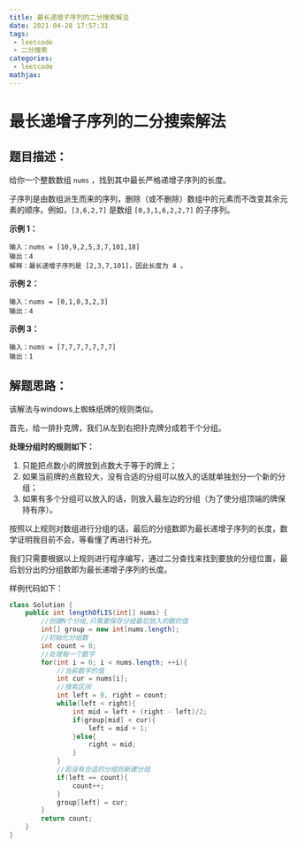 ```yaml
---
title: 最长递增子序列的二分搜索解法
date: 2021-04-28 17:57:31
tags:
 - leetcode
 - 二分搜索
categories:
 - leetcode
mathjax:
---
```


# 最长递增子序列的二分搜索解法

## 题目描述：

给你一个整数数组 `nums` ，找到其中最长严格递增子序列的长度。

子序列是由数组派生而来的序列，删除（或不删除）数组中的元素而不改变其余元素的顺序。例如，`[3,6,2,7]` 是数组 `[0,3,1,6,2,2,7]` 的子序列。

<!-- more --> 

**示例 1：**

```
输入：nums = [10,9,2,5,3,7,101,18]
输出：4
解释：最长递增子序列是 [2,3,7,101]，因此长度为 4 。
```

**示例 2：**

```
输入：nums = [0,1,0,3,2,3]
输出：4
```

**示例 3：**

```
输入：nums = [7,7,7,7,7,7,7]
输出：1
```

## 解题思路：

该解法与windows上蜘蛛纸牌的规则类似。

首先，给一排扑克牌，我们从左到右把扑克牌分成若干个分组。

**处理分组时的规则如下：**

1. 只能把点数小的牌放到点数大于等于的牌上；
2. 如果当前牌的点数较大，没有合适的分组可以放入的话就单独划分一个新的分组；
3. 如果有多个分组可以放入的话，则放入最左边的分组（为了使分组顶端的牌保持有序）。

按照以上规则对数组进行分组的话，最后的分组数即为最长递增子序列的长度，数学证明我目前不会，等看懂了再进行补充。

我们只需要根据以上规则进行程序编写，通过二分查找来找到要放的分组位置，最后划分出的分组数即为最长递增子序列的长度。

样例代码如下：

```java
class Solution {
    public int lengthOfLIS(int[] nums) {
        //创建N个分组,只需要保存分组最后放入的数的值
        int[] group = new int[nums.length];
        //初始化分组数
        int count = 0;
        //处理每一个数字
        for(int i = 0; i < nums.length; ++i){
            //当前数字的值
            int cur = nums[i];
            //搜索区间
            int left = 0, right = count;
            while(left < right){
                int mid = left + (right - left)/2;
                if(group[mid] < cur){
                    left = mid + 1;
                }else{
                    right = mid;
                }
            }
            //若没有合适的分组则新建分组
            if(left == count){
                count++;
            }
            group[left] = cur;
        }
        return count;
    }
}
```

